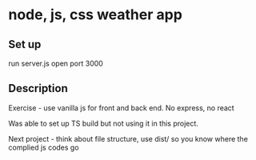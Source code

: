 # node, js, css weather app

## Set up

run server.js
open port 3000

## Description

Exercise - use vanilla js for front and back end.
No express, no react

Was able to set up TS build but not using it in this project.

Next project - think about file structure, use dist/ so you know where the complied js codes go
